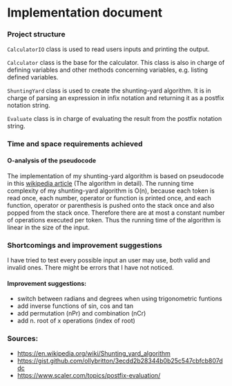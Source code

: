 # Implementation document

### Project structure
`CalculatorIO` class is used to read users inputs and printing the output.

`Calculator` class is the base for the calculator. This class is also in charge of defining variables and other methods concerning variables, e.g. listing defined variables.

`ShuntingYard` class is used to create the shunting-yard algorithm. 
It is in charge of parsing an expression in infix notation and returning it as a postfix notation string.

`Evaluate` class is in charge of evaluating the result from the postfix notation string.

### Time and space requirements achieved 
#### O-analysis of the pseudocode

The implementation of my shunting-yard algorithm is based on pseudocode in this [wikipedia article](https://en.wikipedia.org/wiki/Shunting_yard_algorithm) (The algorithm in detail). The running time complexity of my shunting-yard algorithm is O(n), because each token is read once, each number, operator or function is printed once, and each function, operator or parenthesis is pushed onto the stack once and also popped from the stack once. Therefore there are at most a constant number of operations executed per token. Thus the running time of the algorithm is linear in the size of the input.

### Shortcomings and improvement suggestions

I have tried to test every possible input an user may use, both valid and invalid ones. There might be errors that I have not noticed.

#### Improvement suggestions:
- switch between radians and degrees when using trigonometric funtions
- add inverse functions of sin, cos and tan
- add permutation (nPr) and combination (nCr)
- add n. root of x operations (index of root)

### Sources:
- https://en.wikipedia.org/wiki/Shunting_yard_algorithm
- https://gist.github.com/ollybritton/3ecdd2b28344b0b25c547cbfcb807ddc
- https://www.scaler.com/topics/postfix-evaluation/
